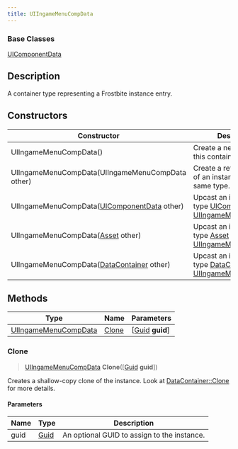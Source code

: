 ```yaml
---
title: UIIngameMenuCompData
---
```

### Base Classes

[UIComponentData](UIComponentData)

## Description

A container type representing a Frostbite instance entry.

## Constructors

| Constructor                                                                     | Description                                                                                                                     |
| ------------------------------------------------------------------------------- | ------------------------------------------------------------------------------------------------------------------------------- |
| UIIngameMenuCompData()                                                          | Create a new instance of this container type.                                                                                   |
| UIIngameMenuCompData(UIIngameMenuCompData other)                                | Create a reference copy of an instance of the same type.                                                                        |
| UIIngameMenuCompData([UIComponentData](UIComponentData) other)                  | Upcast an instance of type [UIComponentData](UIComponentData) to [UIIngameMenuCompData](UIIngameMenuCompData).                  |
| UIIngameMenuCompData([Asset](Asset) other)                                      | Upcast an instance of type [Asset](Asset) to [UIIngameMenuCompData](UIIngameMenuCompData).                                      |
| UIIngameMenuCompData([DataContainer](/vext/ref/shared/class/datacontainer) other) | Upcast an instance of type [DataContainer](/vext/ref/shared/class/datacontainer) to [UIIngameMenuCompData](UIIngameMenuCompData). |

## Methods

| Type                                         | Name            | Parameters                                     |
| -------------------------------------------- | --------------- | ---------------------------------------------- |
| [UIIngameMenuCompData](UIIngameMenuCompData) | [Clone](#clone) | \[[Guid](/vext/ref/shared/class/guid) **guid**\] |

### Clone

> [UIIngameMenuCompData](UIIngameMenuCompData) **Clone**(\[[Guid](/vext/ref/shared/class/guid) **guid**\])

Creates a shallow-copy clone of the instance. Look at [DataContainer::Clone](/vext/ref/shared/class/datacontainer#clone) for more details.

#### Parameters

| Name | Type         | Description                                 |
| ---- | ------------ | ------------------------------------------- |
| guid | [Guid](Guid) | An optional GUID to assign to the instance. |
